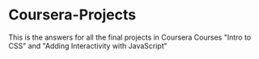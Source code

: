# Coursera-Projects
This is the answers for all the final projects in Coursera Courses "Intro to CSS" and "Adding Interactivity with JavaScript"
